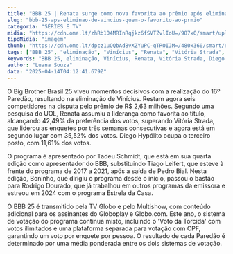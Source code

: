 ```yaml
---
title: "BBB 25 | Renata surge como nova favorita ao prêmio após eliminação de Vinícius"
slug: "bbb-25-aps-eliminao-de-vincius-quem-o-favorito-ao-prmio"
categoria: "SÉRIES E TV"
midia: "https://cdn.ome.lt/zhRb104MRInRqjkz6fSVTZvlIoU=/987x0/smart/uploads/conteudo/fotos/bbb25-renata-favorita.jpg"
tipoMidia: "imagem"
thumb: "https://cdn.ome.lt/dpcz1uOQbAd8vXZYuPC-qTROIJM=/480x360/smart/extras/conteudos/bbb25-renata-favorita-peq.jpg"
tags: ["BBB 25", "eliminação", "Vinícius", "Renata", "Vitória Strada", "Diego Hypólito", "favoritos", "prêmio", "Tadeu Schmidt", "votação"]
keywords: "BBB 25, eliminação, Vinícius, Renata, Vitória Strada, Diego Hypólito, favoritos, prêmio, Tadeu Schmidt, votação"
author: "Luana Souza"
data: "2025-04-14T04:12:41.679Z"
---
```


O Big Brother Brasil 25 viveu momentos decisivos com a realização do 16º Paredão, resultando na eliminação de Vinícius. Restam agora seis competidores na disputa pelo prêmio de R$ 2,63 milhões. Segundo uma pesquisa do UOL, Renata assumiu a liderança como favorita ao título, alcançando 42,49% da preferência dos votos, superando Vitória Strada, que liderou as enquetes por três semanas consecutivas e agora está em segundo lugar com 35,52% dos votos. Diego Hypólito ocupa o terceiro posto, com 11,61% dos votos.

O programa é apresentado por Tadeu Schmidt, que está em sua quarta edição como apresentador do BBB, substituindo Tiago Leifert, que esteve à frente do programa de 2017 a 2021, após a saída de Pedro Bial. Nesta edição, Boninho, que dirigiu o programa desde o início, passou o bastão para Rodrigo Dourado, que já trabalhou em outros programas da emissora e estreou em 2024 com o programa Estrela da Casa.

O BBB 25 é transmitido pela TV Globo e pelo Multishow, com conteúdo adicional para os assinantes do Globoplay e Globo.com. Este ano, o sistema de votação do programa continua misto, incluindo o 'Voto da Torcida' com votos ilimitados e uma plataforma separada para votação com CPF, garantindo um voto por enquete por pessoa. O resultado de cada Paredão é determinado por uma média ponderada entre os dois sistemas de votação.